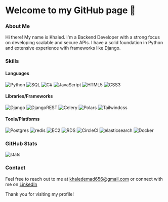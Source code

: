 # Welcome to my GitHub page 👋

### About Me

Hi there! My name is Khaled. I'm a Backend Developer with a strong focus on developing scalable and secure APIs. I have a solid foundation in Python and extensive experience with frameworks like Django.

### Skills

#### Languages
![Python](https://img.shields.io/badge/Python-FFD43B?style=for-the-badge&logo=python&logoColor=blue) ![SQL](https://img.shields.io/badge/sql-%23316192.svg?style=for-the-badge&logo=databricks&logoColor=white) ![C#](https://img.shields.io/badge/c%23-%23316192.svg?style=for-the-badge) ![JavaScript](https://img.shields.io/badge/javascript-%23323330.svg?style=for-the-badge&logo=javascript&logoColor=%23F7DF1E) ![HTML5](https://img.shields.io/badge/html5-%23E34F26.svg?style=for-the-badge&logo=html5&logoColor=white) ![CSS3](https://img.shields.io/badge/css3-%231572B6.svg?style=for-the-badge&logo=css3&logoColor=white)

#### Libraries/Frameworks
![Django](https://img.shields.io/badge/django-124151.svg?style=for-the-badge&logo=django&logoColor=white) ![DjangoREST](https://img.shields.io/badge/DJANGO-REST-ff1709?style=for-the-badge&logo=django&logoColor=white) ![Celery](https://img.shields.io/badge/celery-%21150458.svg?style=for-the-badge&logo=celery&logoColor=white) ![Polars](https://img.shields.io/badge/polars-%23150458.svg?style=for-the-badge&logo=polars&logoColor=white) ![Tailwindcss](https://img.shields.io/badge/tailwind-%23563D7C.svg?style=for-the-badge&logo=tailwindcss&logoColor=white)

#### Tools/Platforms
![Postgres](https://img.shields.io/badge/postgres-%23116192.svg?style=for-the-badge&logo=postgresql&logoColor=white) ![redis](https://img.shields.io/badge/redis-%23FF4438.svg?style=for-the-badge&logo=redis&logoColor=white) ![EC2](https://img.shields.io/badge/EC2-%23FF9900.svg?style=for-the-badge&logo=amazonec2&logoColor=white) ![RDS](https://img.shields.io/badge/RDS-%23323330.svg?style=for-the-badge&logo=amazonrds&logoColor=white) ![CircleCI](https://img.shields.io/badge/CicleCI-%23343434.svg?style=for-the-badge&logo=circleci&logoColor=white) ![elasticsearch](https://img.shields.io/badge/elasticsearch-%23005571.svg?style=for-the-badge&logo=elasticsearch&logoColor=white) ![Docker](https://img.shields.io/badge/docker-%230db7ed.svg?style=for-the-badge&logo=docker&logoColor=white)

### GitHub Stats
![stats](https://github-readme-stats-git-masterrstaa-rickstaa.vercel.app/api?username=khaled5321)

### Contact
Feel free to reach out to me at [khaledemad656@gmail.com](mailto:khaledemad656@gmail.com) or connect with me on [LinkedIn](https://www.linkedin.com/in/khaledemad/)
&nbsp;

Thank you for visiting my profile!
